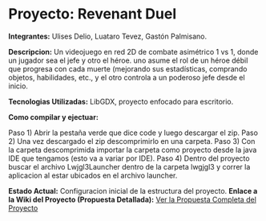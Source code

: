 # **Proyecto: Revenant Duel**

**Integrantes:**
Ulises Delio, Luataro Tevez, Gastón Palmisano.

**Descripcion:**
 Un videojuego en red 2D de combate asimétrico 1 vs 1, donde un jugador sea el jefe y otro el héroe. uno asume el rol de un héroe débil que progresa con cada muerte (mejorando sus estadísticas, comprando objetos, habilidades, etc., y el otro controla a un poderoso jefe desde el inicio.

**Tecnologias Utilizadas:**
LibGDX, proyecto enfocado para escritorio.

**Como compilar y ejectuar:**

Paso 1) Abrir la pestaña verde que dice code y luego descargar el zip.
Paso 2) Una vez descargado el zip descomprimirlo en una carpeta.
Paso 3) Con la carpeta descomprimida importar la carpeta como proyecto desde la  java IDE que tengamos (esto va a variar por IDE).
Paso 4) Dentro del proyecto buscar el archivo Lwjgl3Launcher dentro de la carpeta lwgjgl3 y correr la aplicacion al estar ubicados en el archivo launcher.

**Estado Actual:**
 Configuracion inicial de la estructura del proyecto. 
**Enlace a la Wiki del Proyecto (Propuesta Detallada):**
[Ver la Propuesta Completa del Proyecto](https://github.com/PalmisanoGaston/revenant-duel/wiki/Propuesta)
